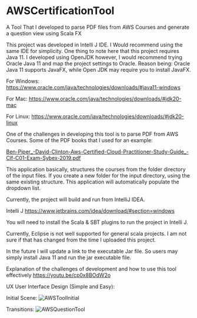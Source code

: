# AWSCertificationTool
A Tool That I developed to parse PDF files from AWS Courses and generate a question view using Scala FX


This project was developed in Intelli J IDE. I Would recommend using the same IDE for simplicity. One thing to note here that 
this project requires Java 11. I developed using OpenJDK however, I would recommend trying Oracle Java 11 and map the project settings to Oracle.
Reason being: Oracle Java 11 supports JavaFX, while Open JDK may require you to install JavaFX.

For Windows:
https://www.oracle.com/java/technologies/downloads/#java11-windows

For Mac:
https://www.oracle.com/java/technologies/downloads/#jdk20-mac

For Linux:
https://www.oracle.com/java/technologies/downloads/#jdk20-linux

One of the challenges in developing this tool is to parse PDF from AWS Courses. Some of the PDF books that I used for an example:

[Ben-Piper_-David-Clinton-Aws-Certified-Cloud-Practitioner-Study-Guide_-Clf-C01-Exam-Sybex-2019.pdf](https://github.com/RafatKhandaker/AWSCertificationTool/files/11214383/Ben-Piper_-David-Clinton-Aws-Certified-Cloud-Practitioner-Study-Guide_-Clf-C01-Exam-Sybex-2019.pdf)

This application basically, structures the courses from the folder directory of the input files.
If you create a new folder for the input directory, using the same existing structure. This application will automatically populate the dropdown list.

Currently, the project will build and run from IntelliJ IDEA. 

Intelli J 
https://www.jetbrains.com/idea/download/#section=windows

You will need to install the Scala & SBT plugins to run the project in Intelli J.  


Currently, Eclipse is not well supported for general scala projects. I am not sure if that has changed from the time I uploaded this project.


In the future I will update a link to the executable Jar file. So users may simply install Java 11 and run the jar executable file.

Explanation of the challenges of development and how to use this tool effectively
https://youtu.be/cp0x8BOdW2o   




UX User Interface Design (Simple and Easy):

Initial Scene:
![AWSToolInitial](https://user-images.githubusercontent.com/19369242/231552297-52d46afe-5e14-43cc-9bdb-30e041fa8ac6.PNG)

Transitions:
![AWSQuestionTool](https://user-images.githubusercontent.com/19369242/231552064-6efd54d2-6e1d-4844-ba04-5ca21337fa97.PNG)
